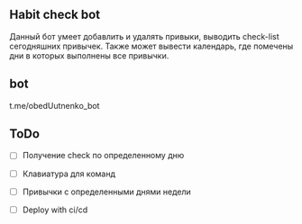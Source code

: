 ## Habit check bot

Данный бот умеет добавлить и удалять привыки,
выводить check-list сегодняшних привычек. Также может вывести календарь, где помечены дни в которых выполнены все привычки.

## bot
t.me/obedUutnenko_bot

## ToDo
- [ ] Получение check по определенному дню
- [ ] Клавиатура для команд
- [ ] Привычки с определенными днями недели
- [ ] Deploy with ci/cd

